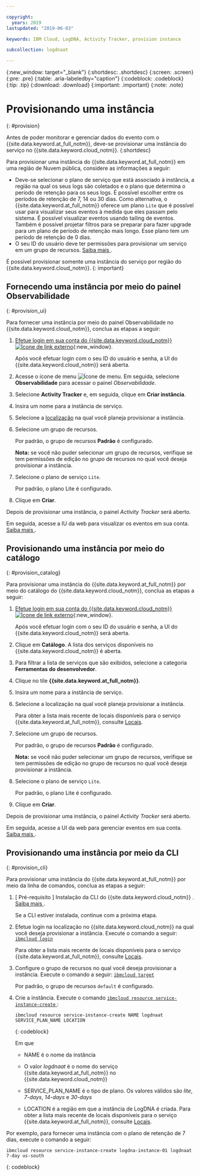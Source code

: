 ```yaml
---

copyright:
  years: 2019
lastupdated: "2019-06-03"

keywords: IBM Cloud, LogDNA, Activity Tracker, provision instance

subcollection: logdnaat

---
```


{:new_window: target="_blank"}
{:shortdesc: .shortdesc}
{:screen: .screen}
{:pre: .pre}
{:table: .aria-labeledby="caption"}
{:codeblock: .codeblock}
{:tip: .tip}
{:download: .download}
{:important: .important}
{:note: .note}

# Provisionando uma instância
{: #provision}

Antes de poder monitorar e gerenciar dados do evento com o {{site.data.keyword.at_full_notm}}, deve-se provisionar uma instância do serviço no {{site.data.keyword.cloud_notm}}.
{:shortdesc}

Para provisionar uma instância do {{site.data.keyword.at_full_notm}} em uma região de Nuvem pública, considere as informações a seguir:
* Deve-se selecionar o plano de serviço que está associado à instância, a região na qual os seus logs são coletados e o plano que determina o período de retenção para os seus logs. É possível escolher entre os períodos de retenção de 7, 14 ou 30 dias. Como alternativa, o {{site.data.keyword.at_full_notm}} oferece um plano `Lite` que é possível usar para visualizar seus eventos à medida que eles passam pelo sistema. É possível visualizar eventos usando tailing de eventos. Também é possível projetar filtros para se preparar para fazer upgrade para um plano de período de retenção mais longo. Esse plano tem um período de retenção de 0 dias.
* O seu ID do usuário deve ter permissões para provisionar um serviço em um grupo de recursos. [ Saiba mais ](/docs/services/Activity-Tracker-with-LogDNA?topic=logdnaat-iam#groups).


É possível provisionar somente uma instância do serviço por região do {{site.data.keyword.cloud_notm}}.
{: important}

## Fornecendo uma instância por meio do painel Observabilidade
{: #provision_ui}

Para fornecer uma instância por meio do painel Observabilidade no {{site.data.keyword.cloud_notm}}, conclua as etapas a seguir:

1. [Efetue login em sua conta do {{site.data.keyword.cloud_notm}} ![Ícone de link externo](../../icons/launch-glyph.svg "Ícone de link externo")](https://cloud.ibm.com/login){:new_window}.

	Após você efetuar login com o seu ID do usuário e senha, a UI do {{site.data.keyword.cloud_notm}} será aberta.

2. Acesse o ícone de menu ![Ícone de menu](../../icons/icon_hamburger.svg). Em seguida, selecione **Observabilidade** para acessar o painel *Observabilidade*.

3. Selecione **Activity Tracker** e, em seguida, clique em **Criar instância**. 

4. Insira um nome para a instância de serviço.

5. Selecione a [localização](/docs/services/Activity-Tracker-with-LogDNA?topic=logdnaat-regions) na qual você planeja provisionar a instância. 

6. Selecione um grupo de recursos. 

    Por padrão, o grupo de recursos **Padrão** é configurado.

    **Nota:** se você não puder selecionar um grupo de recursos, verifique se tem permissões de edição no grupo de recursos no qual você deseja provisionar a instância.

7. Selecione o plano de serviço `Lite`. 

    Por padrão, o plano Lite é configurado.

8. Clique em **Criar**.

Depois de provisionar uma instância, o painel *Activity Tracker* será aberto. 

Em seguida, acesse a IU da web para visualizar os eventos em sua conta. [ Saiba mais ](/docs/services/Activity-Tracker-with-LogDNA?topic=logdnaat-view_events).



## Provisionando uma instância por meio do catálogo
{: #provision_catalog}

Para provisionar uma instância do {{site.data.keyword.at_full_notm}} por meio do catálogo do {{site.data.keyword.cloud_notm}}, conclua as etapas a seguir:

1. [Efetue login em sua conta do {{site.data.keyword.cloud_notm}} ![Ícone de link externo](../../icons/launch-glyph.svg "Ícone de link externo")](https://cloud.ibm.com/login){:new_window}.

	Após você efetuar login com o seu ID do usuário e senha, a UI do {{site.data.keyword.cloud_notm}} será aberta.

2. Clique em **Catálogo**. A lista dos serviços disponíveis no {{site.data.keyword.cloud_notm}} é aberta.

3. Para filtrar a lista de serviços que são exibidos, selecione a categoria **Ferramentas do desenvolvedor**.

4. Clique no tile **{{site.data.keyword.at_full_notm}}**. 

5. Insira um nome para a instância de serviço.

6. Selecione a localização na qual você planeja provisionar a instância. 

    Para obter a lista mais recente de locais disponíveis para o serviço {{site.data.keyword.at_full_notm}}, consulte [Locais](/docs/services/Activity-Tracker-with-LogDNA?topic=logdnaat-regions).

7. Selecione um grupo de recursos. 

    Por padrão, o grupo de recursos **Padrão** é configurado.

    **Nota:** se você não puder selecionar um grupo de recursos, verifique se tem permissões de edição no grupo de recursos no qual você deseja provisionar a instância.

8. Selecione o plano de serviço `Lite`. 

    Por padrão, o plano Lite é configurado.

9. Clique em **Criar**.

Depois de provisionar uma instância, o painel *Activity Tracker* será aberto. 

Em seguida, acesse a UI da web para gerenciar eventos em sua conta. [ Saiba mais ](/docs/services/Activity-Tracker-with-LogDNA?topic=logdnaat-launch#launch).


## Provisionando uma instância por meio da CLI
{: #provision_cli}

Para provisionar uma instância do {{site.data.keyword.at_full_notm}} por meio da linha de comandos, conclua as etapas a seguir:

1. [ Pré-requisito ] Instalação da CLI do  {{site.data.keyword.cloud_notm}} . [ Saiba mais ](/docs/cli?topic=cloud-cli-ibmcloud-cli#ibmcloud-cli).

   Se a CLI estiver instalada, continue com a próxima etapa.

2. Efetue login na localização no {{site.data.keyword.cloud_notm}} na qual você deseja provisionar a instância. Execute o comando a seguir: [`ibmcloud login`](/docs/cli/reference/ibmcloud?topic=cloud-cli-ibmcloud_cli#ibmcloud_login)

    Para obter a lista mais recente de locais disponíveis para o serviço {{site.data.keyword.at_full_notm}}, consulte [Locais](/docs/services/Activity-Tracker-with-LogDNA?topic=logdnaat-regions).

3. Configure o grupo de recursos no qual você deseja provisionar a instância. Execute o comando a seguir:  [ ` ibmcloud target ` ](/docs/cli/reference/ibmcloud?topic=cloud-cli-ibmcloud_cli#ibmcloud_target)

    Por padrão, o grupo de recursos `default` é configurado.

4. Crie a instância. Execute o comando  [ ` ibmcloud resource service-instance-create ` ](/docs/cli/reference/ibmcloud?topic=cloud-cli-ibmcloud_commands_resource#ibmcloud_resource_service_instance_create) :

    ```
    ibmcloud resource service-instance-create NAME logdnaat SERVICE_PLAN_NAME LOCATION
    ```
    {: codeblock}

    Em que

    * NAME é o nome da instância

    * O valor *logdnaat* é o nome do serviço {{site.data.keyword.at_full_notm}} no {{site.data.keyword.cloud_notm}}

    * SERVICE_PLAN_NAME é o tipo de plano. Os valores válidos são *lite*, *7-days*, *14-days* e *30-days*
    
    * LOCATION é a região em que a instância de LogDNA é criada. Para obter a lista mais recente de locais disponíveis para o serviço {{site.data.keyword.at_full_notm}}, consulte [Locais](/docs/services/Activity-Tracker-with-LogDNA?topic=logdnaat-regions).

    
Por exemplo, para fornecer uma instância com o plano de retenção de 7 dias, execute o comando a seguir:

```
ibmcloud resource service-instance-create logdna-instance-01 logdnaat 7-day us-south
```
{: codeblock}



